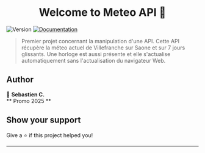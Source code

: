 <h1 align="center">Welcome to Meteo API 👋</h1>
<p>
  <img alt="Version" src="https://img.shields.io/badge/version-1.0-blue.svg?cacheSeconds=2592000" />
  <a href="https://open-meteo.com/" target="_blank">
    <img alt="Documentation" src="https://img.shields.io/badge/documentation-yes-brightgreen.svg" />
  </a>
</p>

> Premier projet concernant la manipulation d'une API. Cette API récupère la méteo actuel de Villefranche sur Saone et sur 7 jours glissants. Une horloge est aussi présente et elle s'actualise automatiquement sans l'actualisation du navigateur Web. 

## Author

👤 **Sebastien C.**  
** Promo 2025 **

## Show your support

Give a ⭐️ if this project helped you!

***

